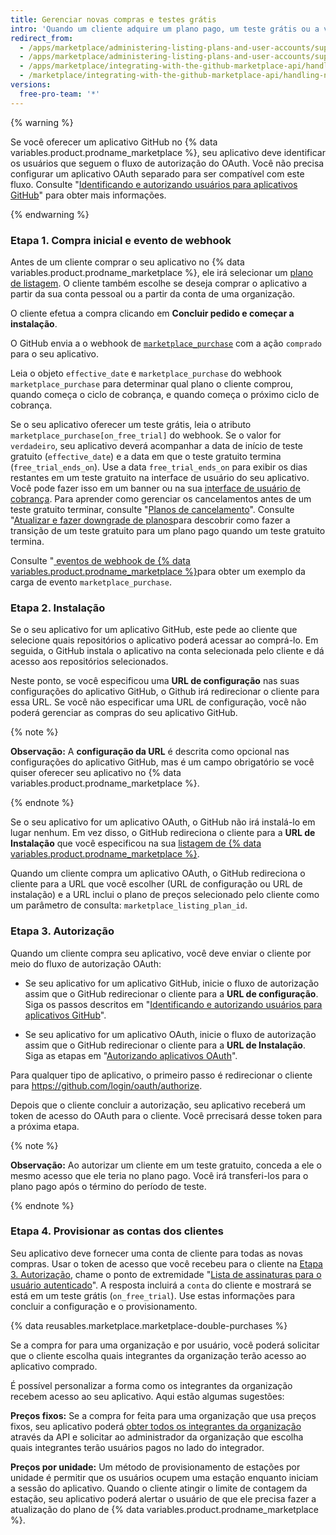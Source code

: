 ```yaml
---
title: Gerenciar novas compras e testes grátis
intro: 'Quando um cliente adquire um plano pago, um teste grátis ou a versão gratuita do seu aplicativo do {% data variables.product.prodname_marketplace %}, você receberá o evento [`marketplace_purchase`](/marketplace/integrating-with-the-github-marketplace-api/github-marketplace-webhook-events) com a ação `comprado`, que inicia o fluxo de compra.'
redirect_from:
  - /apps/marketplace/administering-listing-plans-and-user-accounts/supporting-purchase-plans-for-github-apps/
  - /apps/marketplace/administering-listing-plans-and-user-accounts/supporting-purchase-plans-for-oauth-apps/
  - /apps/marketplace/integrating-with-the-github-marketplace-api/handling-new-purchases-and-free-trials/
  - /marketplace/integrating-with-the-github-marketplace-api/handling-new-purchases-and-free-trials
versions:
  free-pro-team: '*'
---
```




{% warning %}

Se você oferecer um aplicativo GitHub no {% data variables.product.prodname_marketplace %}, seu aplicativo deve identificar os usuários que seguem o fluxo de autorização do OAuth. Você não precisa configurar um aplicativo OAuth separado para ser compatível com este fluxo. Consulte "[Identificando e autorizando usuários para aplicativos GitHub](/apps/building-github-apps/identifying-and-authorizing-users-for-github-apps/)" para obter mais informações.

{% endwarning %}

### Etapa 1. Compra inicial e evento de webhook

Antes de um cliente comprar o seu aplicativo no {% data variables.product.prodname_marketplace %}, ele irá selecionar um [plano de listagem](/marketplace/selling-your-app/github-marketplace-pricing-plans/). O cliente também escolhe se deseja comprar o aplicativo a partir da sua conta pessoal ou a partir da conta de uma organização.

O cliente efetua a compra clicando em **Concluir pedido e começar a instalação**.

O GitHub envia a o webhook de [`marketplace_purchase`](/webhooks/event-payloads/#marketplace_purchase) com a ação `comprado` para o seu aplicativo.

Leia o objeto `effective_date` e `marketplace_purchase` do webhook `marketplace_purchase` para determinar qual plano o cliente comprou, quando começa o ciclo de cobrança, e quando começa o próximo ciclo de cobrança.

Se o seu aplicativo oferecer um teste grátis, leia o atributo `marketplace_purchase[on_free_trial]` do webhook. Se o valor for `verdadeiro`, seu aplicativo deverá acompanhar a data de início de teste gratuito (`effective_date`) e a data em que o teste gratuito termina (`free_trial_ends_on`). Use a data `free_trial_ends_on` para exibir os dias restantes em um teste gratuito na interface de usuário do seu aplicativo. Você pode fazer isso em um banner ou na sua [interface de usuário de cobrança](/marketplace/selling-your-app/billing-customers-in-github-marketplace/#providing-billing-services-in-your-apps-ui). Para aprender como gerenciar os cancelamentos antes de um teste gratuito terminar, consulte "[Planos de cancelamento](/marketplace/integrating-with-the-github-marketplace-api/cancelling-plans/)". Consulte "[Atualizar e fazer downgrade de planos](/marketplace/integrating-with-the-github-marketplace-api/upgrading-and-downgrading-plans/)para descobrir como fazer a transição de um teste gratuito para um plano pago quando um teste gratuito termina.

Consulte "[ eventos de webhook de {% data variables.product.prodname_marketplace %}](/marketplace/integrating-with-the-github-marketplace-api/github-marketplace-webhook-events/)para obter um exemplo da carga de evento `marketplace_purchase`.

### Etapa 2. Instalação

Se o seu aplicativo for um aplicativo GitHub, este pede ao cliente que selecione quais repositórios o aplicativo poderá acessar ao comprá-lo. Em seguida, o GitHub instala o aplicativo na conta selecionada pelo cliente e dá acesso aos repositórios selecionados.

Neste ponto, se você especificou uma **URL de configuração** nas suas configurações do aplicativo GitHub, o Github irá redirecionar o cliente para essa URL. Se você não especificar uma URL de configuração, você não poderá gerenciar as compras do seu aplicativo GitHub.

{% note %}

**Observação:** A **configuração da URL** é descrita como opcional nas configurações do aplicativo GitHub, mas é um campo obrigatório se você quiser oferecer seu aplicativo no {% data variables.product.prodname_marketplace %}.

{% endnote %}

Se o seu aplicativo for um aplicativo OAuth, o GitHub não irá instalá-lo em lugar nenhum. Em vez disso, o GitHub redireciona o cliente para a **URL de Instalação** que você especificou na sua [listagem de {% data variables.product.prodname_marketplace %}](/marketplace/listing-on-github-marketplace/writing-github-marketplace-listing-descriptions/#listing-urls).

Quando um cliente compra um aplicativo OAuth, o GitHub redireciona o cliente para a URL que você escolher (URL de configuração ou URL de instalação) e a URL inclui o plano de preços selecionado pelo cliente como um parâmetro de consulta: `marketplace_listing_plan_id`.

### Etapa 3. Autorização

Quando um cliente compra seu aplicativo, você deve enviar o cliente por meio do fluxo de autorização OAuth:

* Se seu aplicativo for um aplicativo GitHub, inicie o fluxo de autorização assim que o GitHub redirecionar o cliente para a **URL de configuração**. Siga os passos descritos em "[Identificando e autorizando usuários para aplicativos GitHub](/apps/building-github-apps/identifying-and-authorizing-users-for-github-apps/)".

* Se seu aplicativo for um aplicativo OAuth, inicie o fluxo de autorização assim que o GitHub redirecionar o cliente para a **URL de Instalação**. Siga as etapas em "[Autorizando aplicativos OAuth](/apps/building-oauth-apps/authorizing-oauth-apps/)".

Para qualquer tipo de aplicativo, o primeiro passo é redirecionar o cliente para https://github.com/login/oauth/authorize.

Depois que o cliente concluir a autorização, seu aplicativo receberá um token de acesso do OAuth para o cliente. Você prrecisará desse token para a próxima etapa.

{% note %}

**Observação:** Ao autorizar um cliente em um teste gratuito, conceda a ele o mesmo acesso que ele teria no plano pago.  Você irá transferi-los para o plano pago após o término do período de teste.

{% endnote %}

### Etapa 4. Provisionar as contas dos clientes

Seu aplicativo deve fornecer uma conta de cliente para todas as novas compras. Usar o token de acesso que você recebeu para o cliente na [Etapa 3. Autorização](#step-3-authorization), chame o ponto de extremidade "[Lista de assinaturas para o usuário autenticado](/v3/apps/marketplace/#list-subscriptions-for-the-authenticated-user)". A resposta incluirá a `conta` do cliente e mostrará se está em um teste grátis (`on_free_trial`). Use estas informações para concluir a configuração e o provisionamento.

{% data reusables.marketplace.marketplace-double-purchases %}

Se a compra for para uma organização e por usuário, você poderá solicitar que o cliente escolha quais integrantes da organização terão acesso ao aplicativo comprado.

É possível personalizar a forma como os integrantes da organização recebem acesso ao seu aplicativo. Aqui estão algumas sugestões:

**Preços fixos:** Se a compra for feita para uma organização que usa preços fixos, seu aplicativo poderá [obter todos os integrantes da organização](/v3/orgs/members/#list-organization-members) através da API e solicitar ao administrador da organização que escolha quais integrantes terão usuários pagos no lado do integrador.

**Preços por unidade:** Um método de provisionamento de estações por unidade é permitir que os usuários ocupem uma estação enquanto iniciam a sessão do aplicativo. Quando o cliente atingir o limite de contagem da estação, seu aplicativo poderá alertar o usuário de que ele precisa fazer a atualização do plano de {% data variables.product.prodname_marketplace %}.
